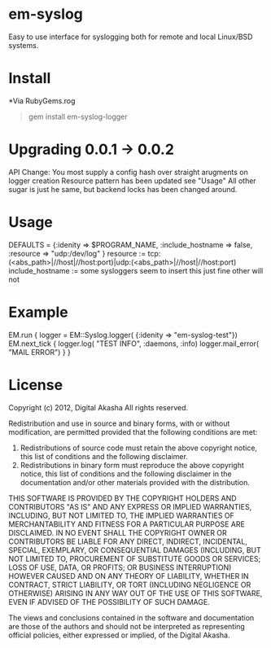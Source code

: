em-syslog
=========
Easy to use interface for syslogging both for remote and local Linux/BSD systems.

Install
=========
*Via RubyGems.rog
> gem install em-syslog-logger

Upgrading 0.0.1 -> 0.0.2
=========
API Change: You most supply a config hash over straight arugments on logger creation
Resource pattern has been updated see "Usage"
All other sugar is just he same, but backend locks has been changed around.

Usage
=========
DEFAULTS = {:idenity => $PROGRAM_NAME,
            :include_hostname => false,
            :resource => "udp:/dev/log"
           }
resource := tcp:(<abs_path>|//host|//host:port)|udp:(<abs_path>|//host|//host:port)
include_hostname := some sysloggers seem to insert this just fine other will not

Example
=========
EM.run {
  logger = EM::Syslog.logger( {:idenity => "em-syslog-test"})
  EM.next_tick {
    logger.log( "TEST INFO", :daemons, :info)
    logger.mail_error( "MAIL ERROR")
  }
}


License
=========
Copyright (c) 2012, Digital Akasha
All rights reserved.

Redistribution and use in source and binary forms, with or without
modification, are permitted provided that the following conditions are met: 

1. Redistributions of source code must retain the above copyright notice, this
   list of conditions and the following disclaimer. 
2. Redistributions in binary form must reproduce the above copyright notice,
   this list of conditions and the following disclaimer in the documentation
   and/or other materials provided with the distribution. 

THIS SOFTWARE IS PROVIDED BY THE COPYRIGHT HOLDERS AND CONTRIBUTORS "AS IS" AND
ANY EXPRESS OR IMPLIED WARRANTIES, INCLUDING, BUT NOT LIMITED TO, THE IMPLIED
WARRANTIES OF MERCHANTABILITY AND FITNESS FOR A PARTICULAR PURPOSE ARE
DISCLAIMED. IN NO EVENT SHALL THE COPYRIGHT OWNER OR CONTRIBUTORS BE LIABLE FOR
ANY DIRECT, INDIRECT, INCIDENTAL, SPECIAL, EXEMPLARY, OR CONSEQUENTIAL DAMAGES
(INCLUDING, BUT NOT LIMITED TO, PROCUREMENT OF SUBSTITUTE GOODS OR SERVICES;
LOSS OF USE, DATA, OR PROFITS; OR BUSINESS INTERRUPTION) HOWEVER CAUSED AND
ON ANY THEORY OF LIABILITY, WHETHER IN CONTRACT, STRICT LIABILITY, OR TORT
(INCLUDING NEGLIGENCE OR OTHERWISE) ARISING IN ANY WAY OUT OF THE USE OF THIS
SOFTWARE, EVEN IF ADVISED OF THE POSSIBILITY OF SUCH DAMAGE.

The views and conclusions contained in the software and documentation are those
of the authors and should not be interpreted as representing official policies, 
either expressed or implied, of the Digital Akasha.
